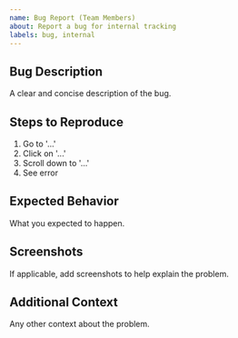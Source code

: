 ```yaml
---
name: Bug Report (Team Members)
about: Report a bug for internal tracking
labels: bug, internal
---
```


## Bug Description

A clear and concise description of the bug.

## Steps to Reproduce

1. Go to '...'
2. Click on '...'
3. Scroll down to '...'
4. See error

## Expected Behavior

What you expected to happen.

## Screenshots

If applicable, add screenshots to help explain the problem.

## Additional Context

Any other context about the problem.
